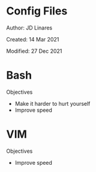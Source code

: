 # Config Files
Author: JD Linares

Created: 14 Mar 2021

Modified: 27 Dec 2021

# Bash
Objectives
* Make it harder to hurt yourself
* Improve speed


# VIM
Objectives
* Improve speed




